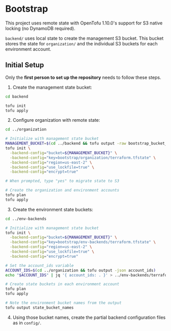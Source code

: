 # Bootstrap

This project uses remote state with OpenTofu 1.10.0's support for S3 native locking (no DynamoDB required).

`backend/` uses local state to create the management S3 bucket. This bucket stores the state for `organization/` and the individual S3 buckets for each environment account.

## Initial Setup

Only the **first person to set up the repository** needs to follow these steps.

1. Create the management state bucket:

```bash
cd backend

tofu init
tofu apply
```

2. Configure organization with remote state:

```bash
cd ../organization

# Initialize with management state bucket
MANAGEMENT_BUCKET=$(cd ../backend && tofu output -raw bootstrap_bucket_name)
tofu init \
  -backend-config="bucket=${MANAGEMENT_BUCKET}" \
  -backend-config="key=bootstrap/organization/terraform.tfstate" \
  -backend-config="region=us-east-2" \
  -backend-config="use_lockfile=true" \
  -backend-config="encrypt=true"

# When prompted, type "yes" to migrate state to S3

# Create the organization and environment accounts
tofu plan
tofu apply
```

3. Create the environment state buckets:

```bash
cd ../env-backends

# Initialize with management state bucket
tofu init \
  -backend-config="bucket=${MANAGEMENT_BUCKET}" \
  -backend-config="key=bootstrap/env-backends/terraform.tfstate" \
  -backend-config="region=us-east-2" \
  -backend-config="use_lockfile=true" \
  -backend-config="encrypt=true"

# Set the account_ids variable
ACCOUNT_IDS=$(cd ../organization && tofu output -json account_ids)
echo "$ACCOUNT_IDS" | jq '{ account_ids: . }' > ../env-backends/terraform.tfvars.json

# Create state buckets in each environment account
tofu plan
tofu apply

# Note the environment bucket names from the output
tofu output state_bucket_names
```

4. Using those bucket names, create the partial backend configuration files as in `config/`.
